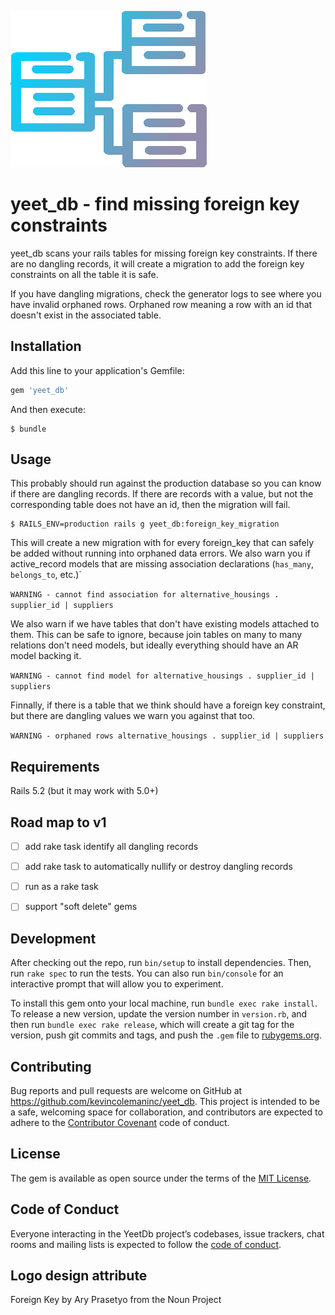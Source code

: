 ![Foreign Key by Ary Prasetyo from the Noun Project](./yeet_db.png)

# yeet_db - find missing foreign key constraints

yeet_db scans your rails tables for missing foreign key constraints. If there are no dangling records, it will create a migration to add the foreign key constraints on all the table it is safe.

If you have dangling migrations, check the generator logs to see where you have invalid orphaned rows. Orphaned row meaning a row with an id that doesn't exist in the associated table.

## Installation

Add this line to your application's Gemfile:

```ruby
gem 'yeet_db'
```

And then execute:

    $ bundle

## Usage

This probably should run against the production database so you can know if there are dangling records. If there are records with a value, but not the corresponding table does not have an id, then the migration will fail.

```
$ RAILS_ENV=production rails g yeet_db:foreign_key_migration
```

This will create a new migration with for every foreign_key that can safely be added without running into orphaned data errors. We also warn you if active_record models that are missing association declarations (`has_many`, `belongs_to`, etc.)`

`WARNING - cannot find association for alternative_housings . supplier_id | suppliers`

We also warn if we have tables that don't have existing models attached to them. This can be safe to ignore, because join tables on many to many relations don't need models, but ideally everything should have an AR model backing it.

`WARNING - cannot find model for alternative_housings . supplier_id | suppliers`

Finnally, if there is a table that we think should have a foreign key constraint, but there are dangling values we warn you against that too.

`WARNING - orphaned rows alternative_housings . supplier_id | suppliers`

## Requirements

Rails 5.2 (but it may work with 5.0+)

## Road map to v1

- [ ] add rake task identify all dangling records
- [ ] add rake task to automatically nullify or destroy dangling records
- [ ] run as a rake task
- [ ] support "soft delete" gems


## Development

After checking out the repo, run `bin/setup` to install dependencies. Then, run `rake spec` to run the tests. You can also run `bin/console` for an interactive prompt that will allow you to experiment.

To install this gem onto your local machine, run `bundle exec rake install`. To release a new version, update the version number in `version.rb`, and then run `bundle exec rake release`, which will create a git tag for the version, push git commits and tags, and push the `.gem` file to [rubygems.org](https://rubygems.org).

## Contributing

Bug reports and pull requests are welcome on GitHub at https://github.com/kevincolemaninc/yeet_db. This project is intended to be a safe, welcoming space for collaboration, and contributors are expected to adhere to the [Contributor Covenant](http://contributor-covenant.org) code of conduct.

## License

The gem is available as open source under the terms of the [MIT License](https://opensource.org/licenses/MIT).

## Code of Conduct

Everyone interacting in the YeetDb project’s codebases, issue trackers, chat rooms and mailing lists is expected to follow the [code of conduct](https://github.com/kevincolemaninc/yeet_db/blob/master/CODE_OF_CONDUCT.md).

## Logo design attribute
Foreign Key by Ary Prasetyo from the Noun Project